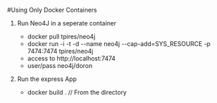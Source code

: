 #Using Only Docker Containers


1. Run Neo4J in a seperate container
     - docker pull tpires/neo4j
     - docker run -i -t -d --name neo4j --cap-add=SYS_RESOURCE -p 7474:7474 tpires/neo4j
     - access to http://localhost:7474 
     - user/pass neo4j/doron

2. Run the express App
     - docker build . // From the directory 
